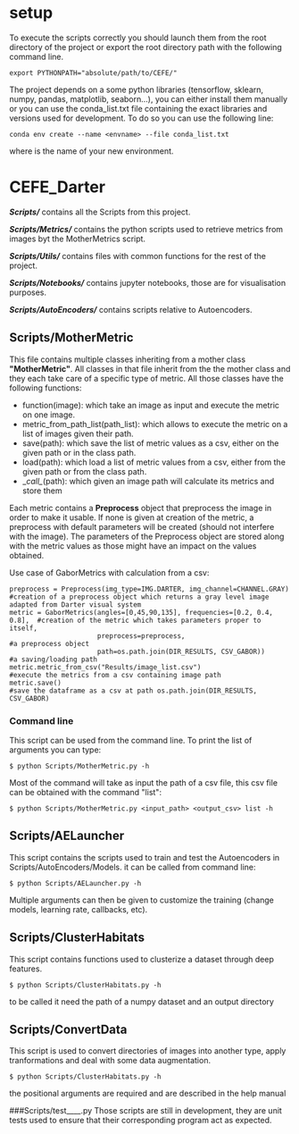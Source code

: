 # setup
To execute the scripts correctly you should launch them from the root directory of the project or export the root directory path with the following command line.
```
export PYTHONPATH="absolute/path/to/CEFE/"
```
The project depends on a some python libraries (tensorflow, sklearn, numpy, pandas, matplotlib, seaborn...), you can either install them  manually or you can use the conda_list.txt file containing the exact libraries and versions used for development. To do so you can use the following line:
```
conda env create --name <envname> --file conda_list.txt
```
where <envname> is the name of your new environment.

# CEFE_Darter
**_Scripts/_** contains all the Scripts from this project.
    
**_Scripts/Metrics/_** contains the python scripts used to retrieve metrics from images byt the MotherMetrics script.
    
**_Scripts/Utils/_** contains files with common functions for the rest of the project.
    
**_Scripts/Notebooks/_** contains jupyter notebooks, those are for visualisation purposes.
    
**_Scripts/AutoEncoders/_** contains scripts relative to Autoencoders. 

## Scripts/MotherMetric

This file contains multiple classes inheriting from a mother class __"MotherMetric"__. 
All classes in that file inherit from the the mother class and they each take care of a specific type of metric.
All those classes have the following functions:
* function(image): which take an image as input and execute the metric on one image.
* metric_from_path_list(path_list): which allows to execute the metric on a list of images given their path.
* save(path): which save the list of metric values as a csv, either on the given path or in the class path.
* load(path): which load a list of metric values from a csv, either from the given path or from the class path.
* \__call\__(path): which given an image path will calculate its metrics and store them

Each metric contains a __Preprocess__ object that preprocess the image in order to make it usable. If none is given at creation of the metric, a preprocess with default parameters will be created (should not interfere with the image).
The parameters of the Preprocess object are stored along with the metric values as those might have an impact on the values obtained.

Use case of GaborMetrics with calculation from a csv:

    preprocess = Preprocess(img_type=IMG.DARTER, img_channel=CHANNEL.GRAY)  #creation of a preprocess object which returns a gray level image adapted from Darter visual system
    metric = GaborMetrics(angles=[0,45,90,135], frequencies=[0.2, 0.4, 0.8],  #creation of the metric which takes parameters proper to itself,
                          preprocess=preprocess,                              #a preprocess object
                          path=os.path.join(DIR_RESULTS, CSV_GABOR))          #a saving/loading path  
    metric.metric_from_csv("Results/image_list.csv")                       #execute the metrics from a csv containing image path
    metric.save()                                                          #save the dataframe as a csv at path os.path.join(DIR_RESULTS, CSV_GABOR)
   
### Command line
This script can be used from the command line. To print the list of arguments you can type:
```
$ python Scripts/MotherMetric.py -h
```
Most of the command will take as input the path of a csv file, this csv file can be obtained with the command "list":
```
$ python Scripts/MotherMetric.py <input_path> <output_csv> list -h
```
    
## Scripts/AELauncher

This script contains the scripts used to train and test the Autoencoders in Scripts/AutoEncoders/Models.
it can be called from command line:
```
$ python Scripts/AELauncher.py -h
```
Multiple arguments can then be given to customize the training (change models, learning rate, callbacks, etc).
    
## Scripts/ClusterHabitats
 
This script contains functions used to clusterize a dataset through deep features.
```
$ python Scripts/ClusterHabitats.py -h
```
to be called it need the path of a numpy dataset and an output directory
    
## Scripts/ConvertData

This script is used to convert directories of images into another type, apply tranformations and deal with some data augmentation. 
```
$ python Scripts/ClusterHabitats.py -h
```
the positional arguments are required and are described in the help manual
    
###Scripts/test____.py
Those scripts are still in development, they are unit tests used to ensure that their corresponding program act as expected.
